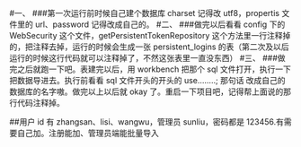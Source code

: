#一、
###第一次运行前时候自己建个数据库 charset 记得改 utf8，propertis 文件里的 url、password 记得改成自己的。
#二、
###做完以后看看 config 下的 WebSecurity 这个文件，getPersistentTokenRepository 这个方法里一行注释掉的，把注释去掉，运行的时候会生成一张 persistent_logins 的表（第二次及以后运行的时候这行代码就可以注释掉了，不然这张表里一直没东西）
#三、
###做完之后就跑一下吧。表建完以后，用 workbench 把那个 sql 文件打开，执行一下把数据导进去。执行前看看 sql 文件开头的开头的 use……..; 那句话 改成自己的数据库的名字嗷。做完以上以后就 okay 了。重启一下项目吧，记得帮上面说的那行代码注释掉。

##用户 id 有 zhangsan、lisi、wangwu，管理员 sunliu，密码都是 123456.有需要自己加。注册能加、管理员端能批量导入